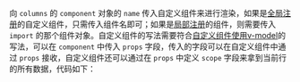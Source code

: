 向 `columns` 的 `component` 对象的 `name` 传入自定义组件来进行渲染，如果是[全局注册](https://cn.vuejs.org/v2/guide/components-registration.html#%E5%85%A8%E5%B1%80%E6%B3%A8%E5%86%8C)的自定义组件，只需传入组件名即可；如果是[局部注册](https://cn.vuejs.org/v2/guide/components-registration.html#%E5%B1%80%E9%83%A8%E6%B3%A8%E5%86%8C)的组件，则需要传入`import` 的那个组件对象。自定义组件的写法需要符合[自定义组件使用v-model](https://cn.vuejs.org/v2/guide/components-custom-events.html#%E8%87%AA%E5%AE%9A%E4%B9%89%E7%BB%84%E4%BB%B6%E7%9A%84-v-model)的写法，可以在 `component` 中传入 `props` 字段，传入的字段可以在自定义组件中通过 `props` 接收，自定义组件还可以通过在 `props` 中定义 `scope` 字段来拿到当前行的所有数据，代码如下：
